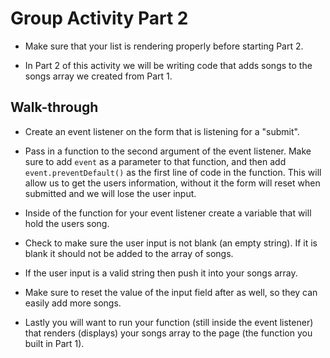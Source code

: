 # Group Activity Part 2

* Make sure that your list is rendering properly before starting Part 2.

- In Part 2 of this activity we will be writing code that adds songs to the songs array we created from Part 1.

## Walk-through

- Create an event listener on the form that is listening for a "submit".

- Pass in a function to the second argument of the event listener. Make sure to add `event` as a parameter to that function, and then add `event.preventDefault()` as the first line of code in the function. This will allow us to get the users information, without it the form will reset when submitted and we will lose the user input.

- Inside of the function for your event listener create a variable that will hold the users song.

- Check to make sure the user input is not blank (an empty string). If it is blank it should not be added to the array of songs.

- If the user input is a valid string then push it into your songs array.

- Make sure to reset the value of the input field after as well, so they can easily add more songs.

- Lastly you will want to run your function (still inside the event listener) that renders (displays) your songs array to the page (the function you built in Part 1).